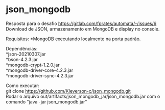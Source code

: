 # json_mongodb

Resposta para o desafio https://gitlab.com/fprates/automata/-/issues/6  
Download de JSON, armazenamento em MongoDB e display no console.

Requisitos:
*MongoDB executando localmente na porta padrão.

Dependências:  
*json-20210307.jar  
*bson-4.2.3.jar  
*mongodb-crypt-1.2.0.jar  
*mongodb-driver-core-4.2.3.jar  
*mongodb-driver-sync-4.2.3.jar  

Como executar:  
git clone https://github.com/Kleverson-c/json_mongodb.git  
Rodar o arquivo out/artifacts/json_mongodb_jar/json_mongodb.jar com o comando "java -jar json_mongodb.jar"
